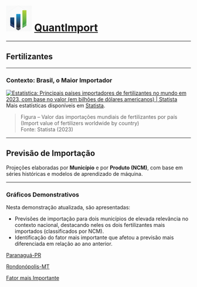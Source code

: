 # <img src="logo.png" alt="Logo QuantImport" width="70"> [QuantImport](https://quantimportbrazil.github.io/Sobre/)

---

## Fertilizantes

---

### Contexto: Brasil, o Maior Importador

<a href="https://www.statista.com/statistics/1278061/import-value-fertilizers-worldwide-by-country/" rel="nofollow"><img src="https://www.statista.com/graphic/1/1278061/import-value-fertilizers-worldwide-by-country.jpg" alt="Estatística: Principais países importadores de fertilizantes no mundo em 2023, com base no valor (em bilhões de dólares americanos) | Statista" style="width: 70%; height: auto !important; max-width:1000px;-ms-interpolation-mode: bicubic;"/></a><br />Mais estatísticas disponíveis em <a href="https://www.statista.com" rel="nofollow">Statista</a>.  
> Figura – Valor das importações mundiais de fertilizantes por país (Import value of fertilizers worldwide by country)  
> Fonte: Statista (2023)  

---

## Previsão de Importação

Projeções elaboradas por **Município** e por **Produto (NCM)**, com base em séries históricas e modelos de aprendizado de máquina.

---

### Gráficos Demonstrativos

Nesta demonstração atualizada, são apresentadas:  
* Previsões de importação para dois municípios de elevada relevância no contexto nacional, destacando neles os dois fertilizantes mais importados (classificados por NCM).
* Identificação do fator mais importante que afetou a previsão mais diferenciada em relação ao ano anterior.

[Paranaguá-PR](https://quantimportbrazil.github.io/Paranagua-PR/)  

[Rondonópolis-MT](https://quantimportbrazil.github.io/Rondonopolis-MT/)

[Fator mais Importante](https://quantimportbrazil.github.io/Fator_mais_importante)
